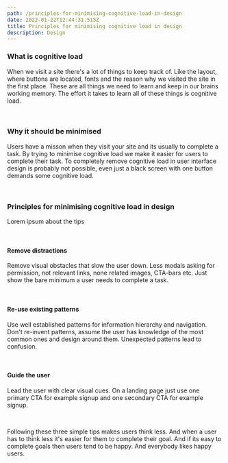 ```yaml
---
path: /principles-for-minimising-cognitive-load-in-design
date: 2022-01-22T12:44:31.515Z
title: Principles for minimising cognitive load in design
description: Design
---
```

### What is cognitive load

When we visit a site there's a lot of things to keep track of. Like the layout, where buttons are located, fonts and the reason why we visited the site in the first place. These are all things we need to learn and keep in our brains working memory. The effort it takes to learn all of these things is cognitive load.

<br />

### Why it should be minimised

Users have a misson when they visit your site and its usually to complete a task. By trying to minimise cognitive load we make it easier for users to complete their task. To completely remove cognitive load in user interface design is probably not possible, even just a black screen with one button demands some cognitive load.

<br />

### Principles for minimising cognitive load in design

Lorem ipsum about the tips

<br />

#### Remove distractions

Remove visual obstacles that slow the user down. Less modals asking for permission, not relevant links, none related images, CTA-bars etc. Just show the bare minimum a user needs to complete a task.

<br />

#### Re-use existing patterns

Use well established patterns for information hierarchy and navigation. Don't re-invent patterns, assume the user has knowledge of the most common ones and design around them. Unexpected patterns lead to confusion.

<br />

#### Guide the user

Lead the user with clear visual cues. On a landing page just use one primary CTA for example signup and one secondary CTA for example signup.

<br />

Following these three simple tips makes users think less. And when a user has to think less it's easier for them to complete their goal. And if its easy to complete goals then users tend to be happy. And everybody likes happy users.